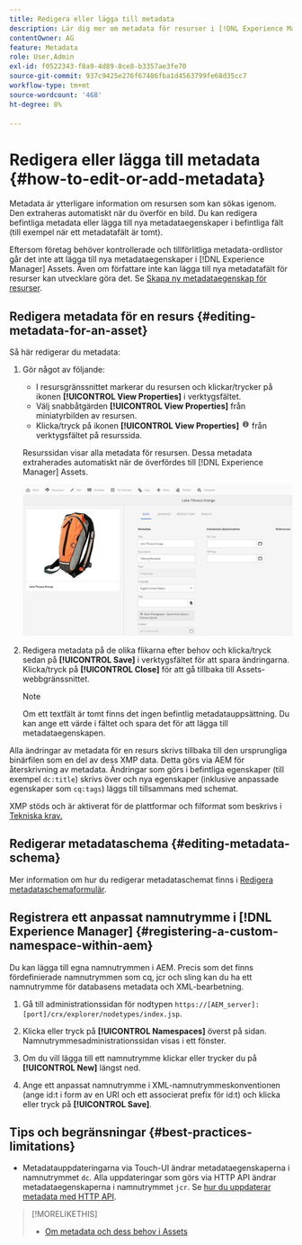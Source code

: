 ```yaml
---
title: Redigera eller lägga till metadata
description: Lär dig mer om metadata för resurser i [!DNL Experience Manager] Resurser och olika sätt att redigera metadata för resurser.
contentOwner: AG
feature: Metadata
role: User,Admin
exl-id: f0522343-f8a9-4d89-8ce8-b3357ae3fe70
source-git-commit: 937c9425e276f67486fba1d4563799fe68d35cc7
workflow-type: tm+mt
source-wordcount: '468'
ht-degree: 8%

---
```


# Redigera eller lägga till metadata {#how-to-edit-or-add-metadata}

Metadata är ytterligare information om resursen som kan sökas igenom. Den extraheras automatiskt när du överför en bild. Du kan redigera befintliga metadata eller lägga till nya metadataegenskaper i befintliga fält (till exempel när ett metadatafält är tomt).

Eftersom företag behöver kontrollerade och tillförlitliga metadata-ordlistor går det inte att lägga till nya metadataegenskaper i [!DNL Experience Manager] Assets. Även om författare inte kan lägga till nya metadatafält för resurser kan utvecklare göra det. Se [Skapa ny metadataegenskap för resurser](meta-edit.md#editing-metadata-schema).

## Redigera metadata för en resurs {#editing-metadata-for-an-asset}

Så här redigerar du metadata:

1. Gör något av följande:

   * I resursgränssnittet markerar du resursen och klickar/trycker på ikonen **[!UICONTROL View Properties]** i verktygsfältet.
   * Välj snabbåtgärden **[!UICONTROL View Properties]** från miniatyrbilden av resursen.
   * Klicka/tryck på ikonen **[!UICONTROL View Properties]** ![informationsikon](assets/do-not-localize/info_icon.png) från verktygsfältet på resurssida.

   Resurssidan visar alla metadata för resursen. Dessa metadata extraherades automatiskt när de överfördes till [!DNL Experience Manager] Assets.

   ![chlimage_1-169](assets/chlimage_1-169.png)

1. Redigera metadata på de olika flikarna efter behov och klicka/tryck sedan på **[!UICONTROL Save]** i verktygsfältet för att spara ändringarna. Klicka/tryck på **[!UICONTROL Close]** för att gå tillbaka till Assets-webbgränssnittet.

   >[!NOTE]
   >
   >Om ett textfält är tomt finns det ingen befintlig metadatauppsättning. Du kan ange ett värde i fältet och spara det för att lägga till metadataegenskapen.

Alla ändringar av metadata för en resurs skrivs tillbaka till den ursprungliga binärfilen som en del av dess XMP data. Detta görs via AEM för återskrivning av metadata. Ändringar som görs i befintliga egenskaper (till exempel `dc:title`) skrivs över och nya egenskaper (inklusive anpassade egenskaper som `cq:tags`) läggs till tillsammans med schemat.

XMP stöds och är aktiverat för de plattformar och filformat som beskrivs i [Tekniska krav.](/help/sites-deploying/technical-requirements.md)

## Redigerar metadataschema {#editing-metadata-schema}

Mer information om hur du redigerar metadataschemat finns i [Redigera metadataschemaformulär](metadata-schemas.md#editing-metadata-schema-forms).

## Registrera ett anpassat namnutrymme i [!DNL Experience Manager] {#registering-a-custom-namespace-within-aem}

Du kan lägga till egna namnutrymmen i AEM. Precis som det finns fördefinierade namnutrymmen som cq, jcr och sling kan du ha ett namnutrymme för databasens metadata och XML-bearbetning.

1. Gå till administrationssidan för nodtypen `https://[AEM_server]:[port]/crx/explorer/nodetypes/index.jsp`.
1. Klicka eller tryck på **[!UICONTROL Namespaces]** överst på sidan. Namnutrymmesadministrationssidan visas i ett fönster.

1. Om du vill lägga till ett namnutrymme klickar eller trycker du på **[!UICONTROL New]** längst ned.
1. Ange ett anpassat namnutrymme i XML-namnutrymmeskonventionen (ange id:t i form av en URI och ett associerat prefix för id:t) och klicka eller tryck på **[!UICONTROL Save]**.

## Tips och begränsningar {#best-practices-limitations}

* Metadatauppdateringarna via Touch-UI ändrar metadataegenskaperna i namnutrymmet `dc`. Alla uppdateringar som görs via HTTP API ändrar metadataegenskaperna i namnutrymmet `jcr`. Se [hur du uppdaterar metadata med HTTP API](/help/assets/mac-api-assets.md#update-asset-metadata).

>[!MORELIKETHIS]
>
>* [Om metadata och dess behov i Assets](metadata.md)

